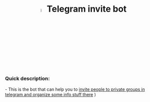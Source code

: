 <h1 align="center">
    <img src="https://media3.giphy.com/media/ZcdZ7ldgeIhfesqA6E/giphy.gif?cid=ecf05e47aawgrwx2bbpyn75jxq121vn8hosk04n1n786d7p0&rid=giphy.gif&ct=s" width="5%"></img><b> </b>Telegram invite bot
</h1>

### Quick description:

 <p> - This is the bot that can help you to <ins>invite people to private groups in telegram and organize some info stuff there</ins> )</p>
